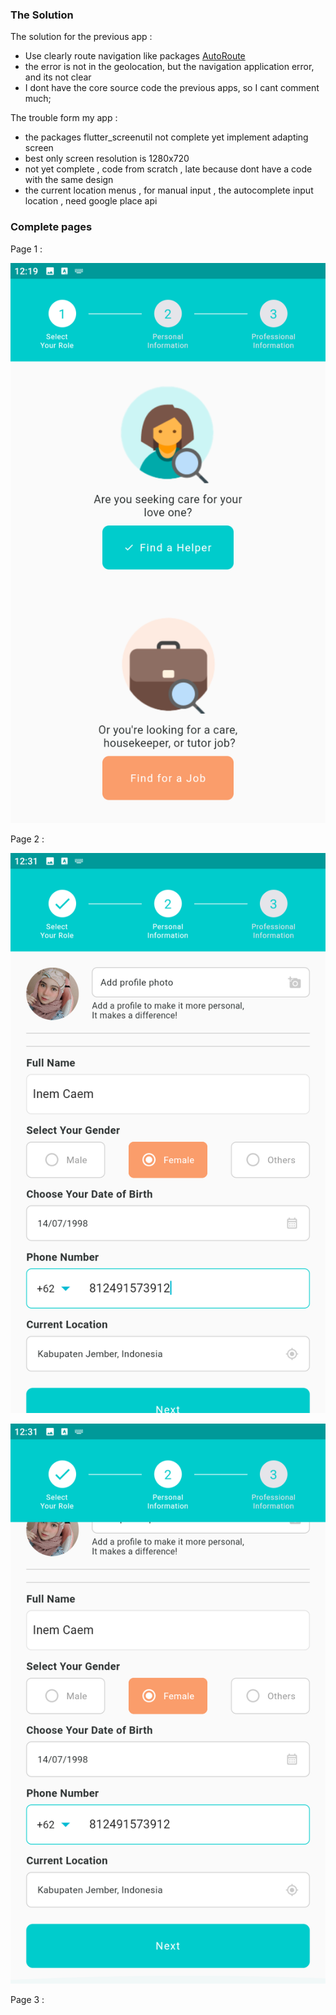 ### The Solution
The solution for the previous app :
- Use clearly route navigation like packages [AutoRoute](https://pub.dev/packages/auto_route)
- the error is not in the geolocation, but the navigation application error, and its not clear
- I dont have the core source code the previous apps, so I cant comment much;

The trouble form my app :
- the packages flutter_screenutil not complete yet implement adapting screen
- best only screen resolution is 1280x720
- not yet complete , code from scratch , late because dont have a code with the same design
- the current location menus , for manual input , the autocomplete input location , need google place api 

### Complete pages
Page 1 :

![](https://raw.githubusercontent.com/bisanedev/ayiconnect/main/screenshot/1.png?raw=true)

Page 2 :

![](https://raw.githubusercontent.com/bisanedev/ayiconnect/main/screenshot/2top.png?raw=true)

![](https://raw.githubusercontent.com/bisanedev/ayiconnect/main/screenshot/2bottom.png?raw=true)

Page 3 :

